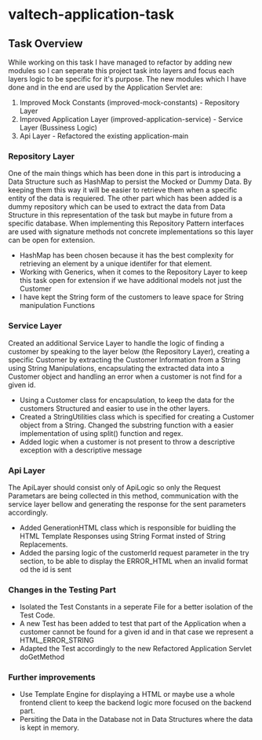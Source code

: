 # valtech-application-task

## Task Overview

While working on this task I have managed to refactor by adding new modules so I can seperate this project task into layers and focus each layers logic
to be specific for it's purpose. The new modules which I have done and in the end are used by the Application Servlet are:
1. Improved Mock Constants (improved-mock-constants) - Repository Layer
2. Improved Application Layer (improved-application-service) - Service Layer (Bussiness Logic)
3. Api Layer - Refactored the existing application-main

### Repository Layer

One of the main things which has been done in this part is introducing a Data Structure such as HashMap to persist the Mocked or Dummy Data. 
By keeping them this way it will be easier to retrieve them when a specific entity of the data is requiered. The other part which has been added is a dummy repository which 
can be used to extract the data from Data Structure in this representation of the task but maybe in future from a specific database. When implementing this
Repository Pattern interfaces are used with signature methods not concrete implementations so this layer can be open for extension.
 - HashMap has been chosen because it has the best complexity for retrieving an element by a unique identifer for that element.
 - Working with Generics, when it comes to the Repository Layer to keep this task open for extension if we have additional models not just the Customer
 - I have kept the String form of the customers to leave space for String manipulation Functions

### Service Layer 

Created an additional Service Layer to handle the logic of finding a customer by speaking to the layer below (the Repository Layer), creating a 
specific Customer by extracting the Customer Information from a String using String Manipulations, encapsulating the extracted data into a Customer object
and handling an error when a customer is not find for a given id.
 - Using a Customer class for encapsulation, to keep the data for the customers Structured and easier to use in the other layers.
 - Created a StringUtilities class which is specified for creating a Customer object from a String. Changed the substring function with a easier implementation
 of using split() function and regex.
 - Added logic when a customer is not present to throw a descriptive exception with a descriptive message

### Api Layer
 The ApiLayer should consist only of ApiLogic so only the Request Parametars are being collected in this method, communication with the service layer bellow 
 and generating the response for the sent parameters accordingly.
  - Added GenerationHTML class which is responsible for buidling the HTML Template Responses using String Format insted of String Replacements.
  - Added the parsing logic of the customerId request parameter in the try section, to be able to display the ERROR_HTML when an invalid format od the id is sent

### Changes in the Testing Part

 - Isolated the Test Constants in a seperate File for a better isolation of the Test Code.
 - A new Test has been added to test that part of the Application when a customer cannot be found for a given id and in that case we represent a HTML_ERROR_STRING
 - Adapted the Test accordingly to the new Refactored Application Servlet doGetMethod

### Further improvements

 - Use Template Engine for displaying a HTML or maybe use a whole frontend client to keep the backend logic more focused on the backend part.
 - Persiting the Data in the Database not in Data Structures where the data is kept in memory.
